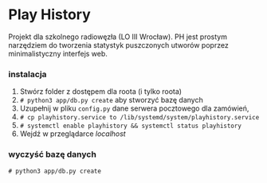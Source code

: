 # Play History

Projekt dla szkolnego radiowęzła (LO III Wrocław). PH jest prostym narzędziem do tworzenia statystyk puszczonych utworów poprzez minimalistyczny interfejs web.

### instalacja

1. Stwórz folder z dostępem dla roota (i tylko roota)
2. `# python3 app/db.py create` aby stworzyć bazę danych
3. Uzupełnij w pliku `config.py` dane serwera pocztowego dla zamówień,
4. `# cp playhistory.service to /lib/systemd/system/playhistory.service`
5. `# systemctl enable playhistory && systemctl status playhistory`
6. Wejdź w przeglądarce _localhost_

### wyczyść bazę danych

`# python3 app/db.py create`
